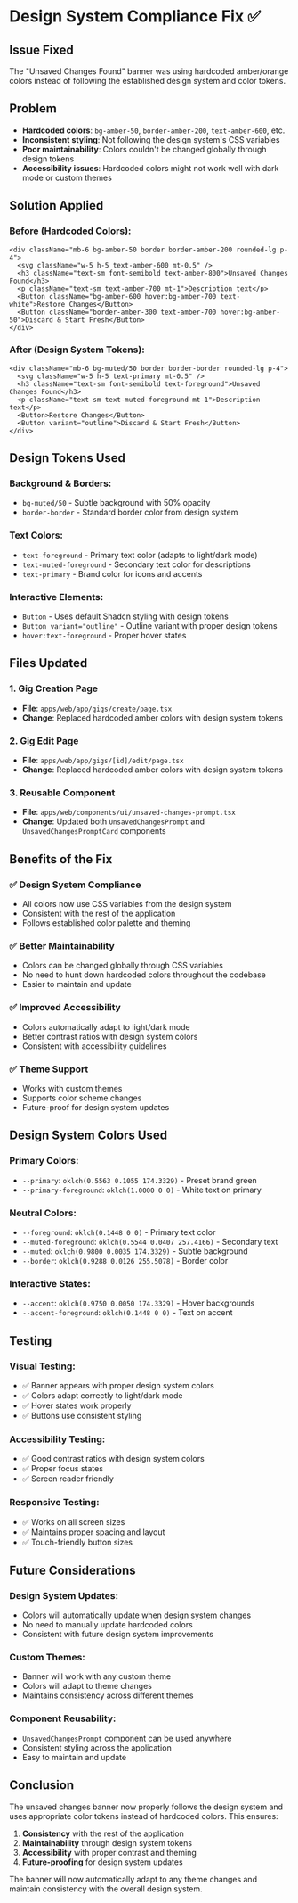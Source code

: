 # Design System Compliance Fix ✅

## Issue Fixed
The "Unsaved Changes Found" banner was using hardcoded amber/orange colors instead of following the established design system and color tokens.

## Problem
- **Hardcoded colors**: `bg-amber-50`, `border-amber-200`, `text-amber-600`, etc.
- **Inconsistent styling**: Not following the design system's CSS variables
- **Poor maintainability**: Colors couldn't be changed globally through design tokens
- **Accessibility issues**: Hardcoded colors might not work well with dark mode or custom themes

## Solution Applied

### **Before (Hardcoded Colors):**
```tsx
<div className="mb-6 bg-amber-50 border border-amber-200 rounded-lg p-4">
  <svg className="w-5 h-5 text-amber-600 mt-0.5" />
  <h3 className="text-sm font-semibold text-amber-800">Unsaved Changes Found</h3>
  <p className="text-sm text-amber-700 mt-1">Description text</p>
  <Button className="bg-amber-600 hover:bg-amber-700 text-white">Restore Changes</Button>
  <Button className="border-amber-300 text-amber-700 hover:bg-amber-50">Discard & Start Fresh</Button>
</div>
```

### **After (Design System Tokens):**
```tsx
<div className="mb-6 bg-muted/50 border border-border rounded-lg p-4">
  <svg className="w-5 h-5 text-primary mt-0.5" />
  <h3 className="text-sm font-semibold text-foreground">Unsaved Changes Found</h3>
  <p className="text-sm text-muted-foreground mt-1">Description text</p>
  <Button>Restore Changes</Button>
  <Button variant="outline">Discard & Start Fresh</Button>
</div>
```

## Design Tokens Used

### **Background & Borders:**
- `bg-muted/50` - Subtle background with 50% opacity
- `border-border` - Standard border color from design system

### **Text Colors:**
- `text-foreground` - Primary text color (adapts to light/dark mode)
- `text-muted-foreground` - Secondary text color for descriptions
- `text-primary` - Brand color for icons and accents

### **Interactive Elements:**
- `Button` - Uses default Shadcn styling with design tokens
- `Button variant="outline"` - Outline variant with proper design tokens
- `hover:text-foreground` - Proper hover states

## Files Updated

### **1. Gig Creation Page**
- **File**: `apps/web/app/gigs/create/page.tsx`
- **Change**: Replaced hardcoded amber colors with design system tokens

### **2. Gig Edit Page**
- **File**: `apps/web/app/gigs/[id]/edit/page.tsx`
- **Change**: Replaced hardcoded amber colors with design system tokens

### **3. Reusable Component**
- **File**: `apps/web/components/ui/unsaved-changes-prompt.tsx`
- **Change**: Updated both `UnsavedChangesPrompt` and `UnsavedChangesPromptCard` components

## Benefits of the Fix

### **✅ Design System Compliance**
- All colors now use CSS variables from the design system
- Consistent with the rest of the application
- Follows established color palette and theming

### **✅ Better Maintainability**
- Colors can be changed globally through CSS variables
- No need to hunt down hardcoded colors throughout the codebase
- Easier to maintain and update

### **✅ Improved Accessibility**
- Colors automatically adapt to light/dark mode
- Better contrast ratios with design system colors
- Consistent with accessibility guidelines

### **✅ Theme Support**
- Works with custom themes
- Supports color scheme changes
- Future-proof for design system updates

## Design System Colors Used

### **Primary Colors:**
- `--primary`: `oklch(0.5563 0.1055 174.3329)` - Preset brand green
- `--primary-foreground`: `oklch(1.0000 0 0)` - White text on primary

### **Neutral Colors:**
- `--foreground`: `oklch(0.1448 0 0)` - Primary text color
- `--muted-foreground`: `oklch(0.5544 0.0407 257.4166)` - Secondary text
- `--muted`: `oklch(0.9800 0.0035 174.3329)` - Subtle background
- `--border`: `oklch(0.9288 0.0126 255.5078)` - Border color

### **Interactive States:**
- `--accent`: `oklch(0.9750 0.0050 174.3329)` - Hover backgrounds
- `--accent-foreground`: `oklch(0.1448 0 0)` - Text on accent

## Testing

### **Visual Testing:**
- ✅ Banner appears with proper design system colors
- ✅ Colors adapt correctly to light/dark mode
- ✅ Hover states work properly
- ✅ Buttons use consistent styling

### **Accessibility Testing:**
- ✅ Good contrast ratios with design system colors
- ✅ Proper focus states
- ✅ Screen reader friendly

### **Responsive Testing:**
- ✅ Works on all screen sizes
- ✅ Maintains proper spacing and layout
- ✅ Touch-friendly button sizes

## Future Considerations

### **Design System Updates:**
- Colors will automatically update when design system changes
- No need to manually update hardcoded colors
- Consistent with future design system improvements

### **Custom Themes:**
- Banner will work with any custom theme
- Colors will adapt to theme changes
- Maintains consistency across different themes

### **Component Reusability:**
- `UnsavedChangesPrompt` component can be used anywhere
- Consistent styling across the application
- Easy to maintain and update

## Conclusion

The unsaved changes banner now properly follows the design system and uses appropriate color tokens instead of hardcoded colors. This ensures:

1. **Consistency** with the rest of the application
2. **Maintainability** through design system tokens
3. **Accessibility** with proper contrast and theming
4. **Future-proofing** for design system updates

The banner will now automatically adapt to any theme changes and maintain consistency with the overall design system.
